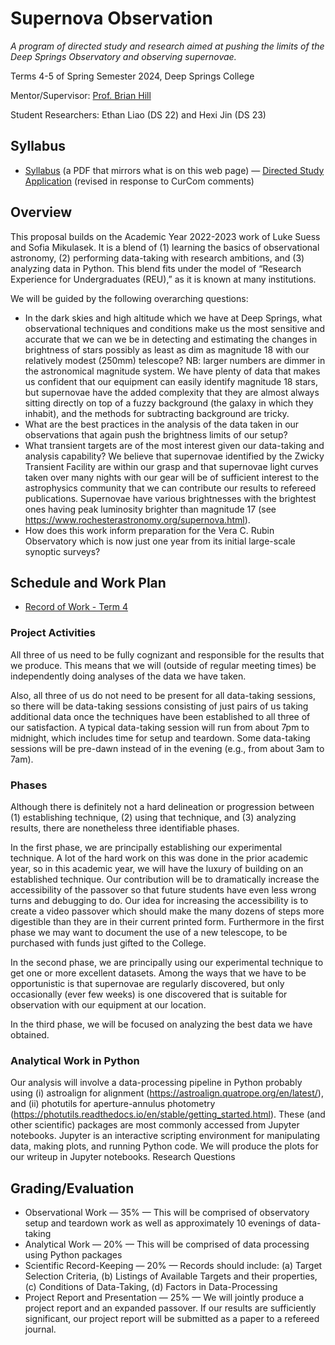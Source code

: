 # Supernova Observation

*A program of directed study and research aimed at pushing the limits of the Deep Springs Observatory and observing supernovae.*

Terms 4-5 of Spring Semester 2024, Deep Springs College

Mentor/Supervisor: [Prof. Brian Hill](../index.html)

Student Researchers: Ethan Liao (DS 22) and Hexi Jin (DS 23)

## Syllabus

* [Syllabus](./SupernovaObservationSyllabus.pdf) (a PDF that mirrors what is on this web page) &mdash; [Directed Study Application](./Liao-Jin-ApplicationForDirectedStudy-REVISED.pdf) (revised in response to CurCom comments)

## Overview

This proposal builds on the Academic Year 2022-2023 work of Luke Suess and Sofia Mikulasek. It is a blend of (1) learning the basics of observational astronomy, (2) performing data-taking with research ambitions, and (3) analyzing data in Python. This blend fits under the model of “Research Experience for Undergraduates (REU),” as it is known at many institutions.

We will be guided by the following overarching questions:

* In the dark skies and high altitude which we have at Deep Springs, what observational techniques and conditions make us the most sensitive and accurate that we can we be in detecting and estimating the changes in brightness of stars possibly as least as dim as magnitude 18 with our relatively modest (250mm) telescope? NB: larger numbers are dimmer in the astronomical magnitude system. We have plenty of data that makes us confident that our equipment can easily identify magnitude 18 stars, but supernovae have the added complexity that they are almost always sitting directly on top of a fuzzy background (the galaxy in which they inhabit), and the methods for subtracting background are tricky.
* What are the best practices in the analysis of the data taken in our observations that again push the brightness limits of our setup?
* What transient targets are of the most interest given our data-taking and analysis capability? We believe that supernovae identified by the Zwicky Transient Facility are within our grasp and that supernovae light curves taken over many nights with our gear will be of sufficient interest to the astrophysics community that we can contribute our results to refereed publications. Supernovae have various brightnesses with the brightest ones having peak luminosity brighter than magnitude 17 (see https://www.rochesterastronomy.org/supernova.html).
* How does this work inform preparation for the Vera C. Rubin Observatory which is now just one year from its initial large-scale synoptic surveys?

## Schedule and Work Plan

* [Record of Work - Term 4](./record_of_work-term_4.html)

### Project Activities

All three of us need to be fully cognizant and responsible for the results that we produce. This means that we will (outside of regular meeting times) be independently doing analyses of the data we have taken.

Also, all three of us do not need to be present for all data-taking sessions, so there will be data-taking sessions consisting of just pairs of us taking additional data once the techniques have been established to all three of our satisfaction. A typical data-taking session will run from about 7pm to midnight, which includes time for setup and teardown. Some data-taking sessions will be pre-dawn instead of in the evening (e.g., from about 3am to 7am).

### Phases

Although there is definitely not a hard delineation or progression between (1) establishing technique, (2) using that technique, and (3) analyzing results, there are nonetheless three identifiable phases.

In the first phase, we are principally establishing our experimental technique. A lot of the hard work on this was done in the prior academic year, so in this academic year, we will have the luxury of building on an established technique. Our contribution will be to dramatically increase the accessibility of the passover so that future students have even less wrong turns and debugging to do. Our idea for increasing the accessibility is to create a video passover which should make the many dozens of steps more digestible than they are in their current printed form. Furthermore in the first phase we may want to document the use of a new telescope, to be purchased with funds just gifted to the College.

In the second phase, we are principally using our experimental technique to get one or more excellent datasets. Among the ways that we have to be opportunistic is that supernovae are regularly discovered, but only occasionally (ever few weeks) is one discovered that is suitable for observation with our equipment at our location.

In the third phase, we will be focused on analyzing the best data we have obtained.

### Analytical Work in Python

Our analysis will involve a data-processing pipeline in Python probably using (i) astroalign for alignment (https://astroalign.quatrope.org/en/latest/), and (ii) photutils for aperture-annulus photometry (https://photutils.readthedocs.io/en/stable/getting_started.html). These (and other scientific) packages are most commonly accessed from Jupyter notebooks. Jupyter is an interactive scripting environment for manipulating data, making plots, and running Python code. We will produce the plots for our writeup in Jupyter notebooks.
Research Questions

## Grading/Evaluation

* Observational Work — 35% — This will be comprised of observatory setup and teardown work as well as approximately 10 evenings of data-taking
* Analytical Work — 20% — This will be comprised of data processing using Python packages
* Scientific Record-Keeping — 20% — Records should include: (a) Target Selection Criteria, (b) Listings of Available Targets and their properties, (c) Conditions of Data-Taking, (d) Factors in Data-Processing
* Project Report and Presentation — 25% — We will jointly produce a project report and an expanded passover. If our results are sufficiently significant, our project report will be submitted as a paper to a refereed journal.
